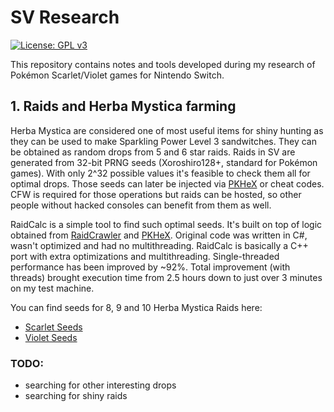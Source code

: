 # SV Research
[![License: GPL v3](https://img.shields.io/badge/License-GPLv3-blue.svg)](https://www.gnu.org/licenses/gpl-3.0)

This repository contains notes and tools developed during my research of Pokémon Scarlet/Violet games for Nintendo Switch.

## 1. Raids and Herba Mystica farming

Herba Mystica are considered one of most useful items for shiny hunting as they can be used to make Sparkling Power Level 3 sandwitches. They can be obtained as random drops from 5 and 6 star raids. Raids in SV are generated from 32-bit PRNG seeds (Xoroshiro128+, standard for Pokémon games). With only 2^32 possible values it's feasible to check them all for optimal drops. Those seeds can later be injected via [PKHeX](https://github.com/kwsch/PKHeX) or cheat codes. CFW is required for those operations but raids can be hosted, so other people without hacked consoles can benefit from them as well.

RaidCalc is a simple tool to find such optimal seeds. It's built on top of logic obtained from [RaidCrawler](https://github.com/LegoFigure11/RaidCrawler) and [PKHeX](https://github.com/kwsch/PKHeX). Original code was written in C#, wasn't optimized and had no multithreading. RaidCalc is basically a C++ port with extra optimizations and multithreading. Single-threaded performance has been improved by ~92%. Total improvement (with threads) brought execution time from 2.5 hours down to just over 3 minutes on my test machine.

You can find seeds for 8, 9 and 10 Herba Mystica Raids here:
- [Scarlet Seeds](RaidCalc/herba_seeds_scarlet.txt)
- [Violet Seeds](RaidCalc/herba_seeds_violet.txt)

### TODO:
- searching for other interesting drops
- searching for shiny raids

